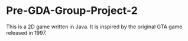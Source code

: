 # Pre-GDA-Group-Project-2
This is a 2D game written in Java. It is inspired by the original GTA game released in 1997.
